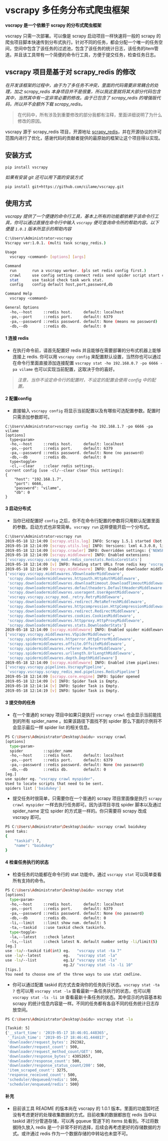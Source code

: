 # vscrapy 多任务分布式爬虫框架

**vscrapy 是一个依赖于 scrapy 的分布式爬虫框架**

vscrapy 只需一次部署。可以像是 scrapy 启动项目一样快速将一般的 scrapy 的爬虫项目脚本快速传到分布式执行。针对不同的任务，都会分配一个唯一的任务空间，空间中包含了该任务的过滤池，包含了该任务的统计日志，该任务的item管道。并且该工具带有一个简便的命令行工具，方便于提交任务，检查任务日志。

## vscrapy 项目是基于对 scrapy_redis 的修改

*在开发该框架的过程中，由于为了多任务不冲突，里面的代码需要非常耦合的处理，加之 scrapy_redis 本身项目并不是很重，所以我这里就将其大部分代码包含其中，当然其中有一定非常必要的修改。由于已包含了 scrapy_redis 的增强版代码，所以并不会额外下载 scrapy_redis。*

> 在代码中，所有涉及到重要修改的部分我都有注释，里面详细说明了为什么修改的原因。

vscrapy 源于 scrapy_redis 项目，开源地址 [scrapy_redis](https://github.com/rmax/scrapy-redis "scrapy_redis")，并在开源协议的许可范围内进行了优化，感谢代码的贡献者提供的最原始的框架让这个项目得以实现。


## 安装方式

`pip install vscrapy`

*如果有安装 git 还可以用下面的安装方式*

`pip install git+https://github.com/cilame/vscrapy.git`

## 使用方式

*vscrapy 提供了一个便捷的命令行工具，基本上所有的功能都依赖于该命令行工具，你可以通过直接在命令行中输入 `vscrapy` 便可查询命令所的帮助内容。以下便是 `1.0.1` 版本所显示的帮助内容*

```bash
C:\Users\Administrator>vscrapy
Vscrapy ver:1.0.1. (multi task scrapy_redis.)

Usage
  vscrapy <command> [options] [args]

Command
  run       run a vscrapy worker. (pls set redis config first.)
  crawl     use config setting connect redis send spider script start crawl
  stat      use taskid check task work stat.
  config    config default host,port,password,db

Command Help
  vscrapy <command>

General Options
  -ho,--host     ::redis host.     default: localhost
  -po,--port     ::redis port.     default: 6379
  -pa,--password ::redis password. default: None (means no password)
  -db,--db       ::redis db.       default: 0
```

#### 1 连接 redis

- 在执行命令前，请首先配置好 redis 并且能够在需要部署的分布式机器上能够连接上 redis. 你可以用 `vscrapy config` 来配置默认设置，当然你也可以通过在命令行里面直接添加连接配置 `vscrapy stat -ho 192.168.0.7 -po 6666 -pa vilame` 也可以实现当前配置，这取决于你的喜好。

> *注意，当你不设定命令行的配置时，不设定的配置会使用 config 中的配置。*

#### 2 配置config
- 直接输入 `vscrapy config` 将显示当前配置以及有哪些可选配置参数。配置时只需添加参数即可。

```
C:\Users\Administrator>vscrapy config -ho 192.168.1.7 -po 6666 -pa vilame
[options]
  type<param>
  -ho,--host     ::redis host.     default: localhost
  -po,--port     ::redis port.     default: 6379
  -pa,--password ::redis password. default: None (no password)
  -db,--db       ::redis db.       default: 0
  type<toggle>
  -cl,--clear    ::clear redis settings.
current config [use -cl/--clear clear this settings]:
{
    "host": "192.168.1.7",
    "port": 6666,
    "password": "vilame",
    "db": 0
}
```

#### 3 启动分布式

- 当你已经配置好 `config` 之后，你不在命令行配置的参数将只用默认配置里面的参数。启动方式也非常简单。`vscrapy run` 这样便能开启一个分布式。

```bash
C:\Users\Administrator>vscrapy run
2019-05-18 12:14:09 [scrapy.utils.log] INFO: Scrapy 1.5.1 started (bot: scrapybot)
2019-05-18 12:14:09 [scrapy.utils.log] INFO: Versions: lxml 4.3.0.0, libxml2 2.9.7, cssselect 1.0.3, parsel 1.5.1, w3lib 1.19.0, Twisted 18.9.0, Python 3.6.7 (v3.6.7:6ec5cf24b7, Oct 20 2018, 13:35:33) [MSC v.1900 64 bit (AMD64)], pyOpenSSL 18.0.0 (OpenSSL 1.1.0i  14 Aug 2018), cryptography 2.3.1, Platform Windows-10-10.0.17763-SP0
2019-05-18 12:14:09 [scrapy.crawler] INFO: Overridden settings: {'NEWSPIDER_MODULE': 'vscrapy.vscrapy.spiders', 'SCHEDULER': 'vscrapy.vscrapy.scrapy_redis_mod.scheduler.Scheduler', 'SPIDER_MODULES': ['vscrapy.vscrapy.spiders'], 'STATS_CLASS': 'vscrapy.vscrapy.scrapy_mod.redis_statscollectors.RedisStatsCollector'}
2019-05-18 12:14:09 [scrapy.middleware] INFO: Enabled extensions:
['vscrapy.vscrapy.scrapy_mod.redis_corestats.RedisCoreStats']
2019-05-18 12:14:09 [v] INFO: Reading start URLs from redis key 'vscrapy:gqueue:v:start_urls' (batch size: 16, encoding: utf-8
2019-05-18 12:14:09 [scrapy.middleware] INFO: Enabled downloader middlewares:
['vscrapy.vscrapy.middlewares.VDownloaderMiddleware',
 'scrapy.downloadermiddlewares.httpauth.HttpAuthMiddleware',
 'scrapy.downloadermiddlewares.downloadtimeout.DownloadTimeoutMiddleware',
 'scrapy.downloadermiddlewares.defaultheaders.DefaultHeadersMiddleware',
 'scrapy.downloadermiddlewares.useragent.UserAgentMiddleware',
 'vscrapy.vscrapy.scrapy_mod._retry.RetryMiddleware',
 'scrapy.downloadermiddlewares.redirect.MetaRefreshMiddleware',
 'scrapy.downloadermiddlewares.httpcompression.HttpCompressionMiddleware',
 'scrapy.downloadermiddlewares.redirect.RedirectMiddleware',
 'scrapy.downloadermiddlewares.cookies.CookiesMiddleware',
 'scrapy.downloadermiddlewares.httpproxy.HttpProxyMiddleware',
 'scrapy.downloadermiddlewares.stats.DownloaderStats']
2019-05-18 12:14:09 [scrapy.middleware] INFO: Enabled spider middlewares:
['vscrapy.vscrapy.middlewares.VSpiderMiddleware',
 'scrapy.spidermiddlewares.httperror.HttpErrorMiddleware',
 'scrapy.spidermiddlewares.offsite.OffsiteMiddleware',
 'scrapy.spidermiddlewares.referer.RefererMiddleware',
 'scrapy.spidermiddlewares.urllength.UrlLengthMiddleware',
 'scrapy.spidermiddlewares.depth.DepthMiddleware']
2019-05-18 12:14:09 [scrapy.middleware] INFO: Enabled item pipelines:
['vscrapy.vscrapy.pipelines.VscrapyPipeline',
 'vscrapy.vscrapy.scrapy_redis_mod.pipelines.RedisPipeline']
2019-05-18 12:14:09 [scrapy.core.engine] INFO: Spider opened
2019-05-18 12:14:09 [v] INFO: Spider Task is Empty.
2019-05-18 12:14:14 [v] INFO: Spider Task is Empty.
2019-05-18 12:14:19 [v] INFO: Spider Task is Empty.
```

#### 3 提交你的任务

- 在一个普通的 scrapy 项目中如果只是执行 `vscrapy crawl` 也会显示当前能找到的所有 spider_name 。如果该路径下面找不到 spider 那么下面的示例将不会显示最后一样 spider list 的相关信息。

```bash
PS C:\Users\Administrator\Desktop\baidu> vscrapy crawl
[options]
  type<param>
  spider         ::spider_name
  -ho,--host     ::redis host.     default: localhost
  -po,--port     ::redis port.     default: 6379
  -pa,--password ::redis password. default: None (no password)
  -db,--db       ::redis db.       default: 0
[eg.]
use spider eg. "vscrapy crawl myspider".
Used to locate scripts that need to be sent.
spiders list ['baidukey']
```

- 提交任务时很简单，只需要你在一个普通的 scrapy 项目里面像是执行 `scrapy crawl myspider` 一样去执行任务即可。因为该项目寻找 spider 脚本以及通过 spider_name 定位 spider 的方式是一样的。你只需要将 scrapy 改成 vscrapy 即可。

```bash
PS C:\Users\Administrator\Desktop\baidu> vscrapy crawl baidukey
send taks:
{
    "taskid": 7,
    "name": "baidukey"
}
```

#### 4 检查任务执行的状态

- 检查任务的功能都在命令行的 stat 功能中。通过 `vscrapy stat` 可以简单查看所有支持的命令。

```bash
PS C:\Users\Administrator\Desktop\baidu> vscrapy stat
[options]
  type<param>
  -ho,--host     ::redis host.     default: localhost
  -po,--port     ::redis port.     default: 6379
  -pa,--password ::redis password. default: None (no password)
  -db,--db       ::redis db.       default: 0
  -li,--limit    ::limit show num. default: 5
  -ta,--taskid   ::use taskid check taskinfo.
  type<toggle>
  -la,--latest   ::check latest
  -ls,--list     ::check latest N. default number setby -li/limit(5)
[eg.]
use -ta/--taskid tid(int) eg.   "vscrapy stat -ta 7"
use -la/--latest          eg.   "vscrapy stat -la"
use -ls/--list            eg.1/ "vscrapy stat -ls"
                          eg.2/ "vscrapy stat -ls -li 10"
[tips.]
You need to choose one of the three ways to use stat cmdline.
```

- 你可以通过配置 taskid 的方式去查询你的任务执行状态。`vscrapy stat -ta 7` 也可以用 `vscrapy stat -la` 查看最新一条任务执行的状态，也可以用 `vscrapy stat -ls -li 10` 查看最新十条任务的状态。其中显示的内容基本和 scrapy 的统计信息内容是一样。不同的任务都有各自不同的任务统计日志存放空间。

```bash
PS C:\Users\Administrator\Desktop\baidu> vscrapy stat -la

[Taskid: 5]
{'__start_time': '2019-05-17 18:46:01.448365',
 '_finish_time': '2019-05-17 18:46:41.444817',
 'downloader/request_bytes': 292382,
 'downloader/request_count': 500,
 'downloader/request_method_count/GET': 500,
 'downloader/response_bytes': 43052657,
 'downloader/response_count': 500,
 'downloader/response_status_count/200': 500,
 'item_scraped_count': 3275,
 'response_received_count': 500,
 'scheduler/dequeued/redis': 500,
 'scheduler/enqueued/redis': 500}
```

#### 补充
- 目前该工具 README 的版本尚在 vscrapy 的 1.0.1 版本。里面的功能暂时还没有考虑更好的处理收集数据的方式。目前收集的数据都放在 redis 当中以 taskid 进行分管道存储，可以再 gqueue 管道下的 items 处看到。不过将数据持久放入 redis 是一个非常不好的选择，后续会再考虑更好的存储数据的方式。或许通过 redis 作为一个数据存储的中转站也未尝不可。

